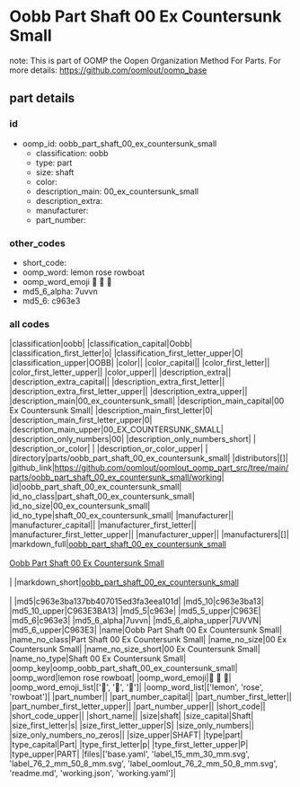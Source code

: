 # Oobb Part Shaft 00 Ex Countersunk Small  

note: This is part of OOMP the Oopen Organization Method For Parts. For more details: https://github.com/oomlout/oomp_base

##  part details





### id
* oomp_id: oobb_part_shaft_00_ex_countersunk_small
  * classification: oobb
  * type: part
  * size: shaft
  * color: 
  * description_main: 00_ex_countersunk_small
  * description_extra: 
  * manufacturer: 
  * part_number: 

### other_codes
* short_code: 
* oomp_word: lemon rose rowboat
* oomp_word_emoji :lemon: :rose: :rowboat:
* md5_6_alpha: 7uvvn
* md5_6: c963e3

### all codes 
|classification|oobb|
|classification_capital|Oobb|
|classification_first_letter|o|
|classification_first_letter_upper|O|
|classification_upper|OOBB|
|color||
|color_capital||
|color_first_letter||
|color_first_letter_upper||
|color_upper||
|description_extra||
|description_extra_capital||
|description_extra_first_letter||
|description_extra_first_letter_upper||
|description_extra_upper||
|description_main|00_ex_countersunk_small|
|description_main_capital|00 Ex Countersunk Small|
|description_main_first_letter|0|
|description_main_first_letter_upper|0|
|description_main_upper|00_EX_COUNTERSUNK_SMALL|
|description_only_numbers|00|
|description_only_numbers_short| |
|description_or_color| |
|description_or_color_upper| |
|directory|parts/oobb_part_shaft_00_ex_countersunk_small|
|distributors|[]|
|github_link|https://github.com/oomlout/oomlout_oomp_part_src/tree/main/parts/oobb_part_shaft_00_ex_countersunk_small/working|
|id|oobb_part_shaft_00_ex_countersunk_small|
|id_no_class|part_shaft_00_ex_countersunk_small|
|id_no_size|00_ex_countersunk_small|
|id_no_type|shaft_00_ex_countersunk_small|
|manufacturer||
|manufacturer_capital||
|manufacturer_first_letter||
|manufacturer_first_letter_upper||
|manufacturer_upper||
|manufacturers|[]|
|markdown_full|[oobb_part_shaft_00_ex_countersunk_small](https://github.com/oomlout/oomlout_oomp_part_src/tree/main/parts/oobb_part_shaft_00_ex_countersunk_small/working)<br>[](https://github.com/oomlout/oomlout_oomp_part_src/tree/main/parts/oobb_part_shaft_00_ex_countersunk_small/working)<br>[Oobb Part Shaft 00 Ex Countersunk Small](https://github.com/oomlout/oomlout_oomp_part_src/tree/main/parts/oobb_part_shaft_00_ex_countersunk_small/working)<br><br>|
|markdown_short|[oobb_part_shaft_00_ex_countersunk_small](https://github.com/oomlout/oomlout_oomp_part_src/tree/main/parts/oobb_part_shaft_00_ex_countersunk_small/working)<br><br>|
|md5|c963e3ba137bb407015ed3fa3eea101d|
|md5_10|c963e3ba13|
|md5_10_upper|C963E3BA13|
|md5_5|c963e|
|md5_5_upper|C963E|
|md5_6|c963e3|
|md5_6_alpha|7uvvn|
|md5_6_alpha_upper|7UVVN|
|md5_6_upper|C963E3|
|name|Oobb Part Shaft 00 Ex Countersunk Small|
|name_no_class|Part Shaft 00 Ex Countersunk Small|
|name_no_size|00 Ex Countersunk Small|
|name_no_size_short|00 Ex Countersunk Small|
|name_no_type|Shaft 00 Ex Countersunk Small|
|oomp_key|oomp_oobb_part_shaft_00_ex_countersunk_small|
|oomp_word|lemon rose rowboat|
|oomp_word_emoji|:lemon: :rose: :rowboat:|
|oomp_word_emoji_list|[':lemon:', ':rose:', ':rowboat:']|
|oomp_word_list|['lemon', 'rose', 'rowboat']|
|part_number||
|part_number_capital||
|part_number_first_letter||
|part_number_first_letter_upper||
|part_number_upper||
|short_code||
|short_code_upper||
|short_name||
|size|shaft|
|size_capital|Shaft|
|size_first_letter|s|
|size_first_letter_upper|S|
|size_only_numbers||
|size_only_numbers_no_zeros||
|size_upper|SHAFT|
|type|part|
|type_capital|Part|
|type_first_letter|p|
|type_first_letter_upper|P|
|type_upper|PART|
|files|['base.yaml', 'label_15_mm_30_mm.svg', 'label_76_2_mm_50_8_mm.svg', 'label_oomlout_76_2_mm_50_8_mm.svg', 'readme.md', 'working.json', 'working.yaml']|
